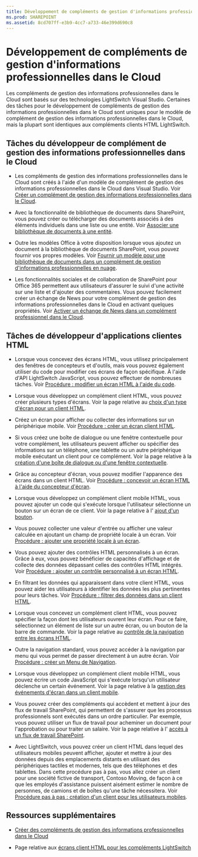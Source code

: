 ```yaml
---
title: Développement de compléments de gestion d'informations professionnelles dans le Cloud
ms.prod: SHAREPOINT
ms.assetid: 8cd707ff-e3b9-4cc7-a733-46e399d690c8
---
```



# Développement de compléments de gestion d'informations professionnelles dans le Cloud
 Les compléments de gestion des informations professionnelles dans le Cloud sont basés sur des technologies LightSwitch Visual Studio. Certaines des tâches pour le développement de compléments de gestion des informations professionnelles dans le Cloud sont uniques pour le modèle de complément de gestion des informations professionnelles dans le Cloud, mais la plupart sont identiques aux compléments clients HTML LightSwitch.
## Tâches du développeur de complément de gestion des informations professionnelles dans le Cloud


- Les compléments de gestion des informations professionnelles dans le Cloud sont créés à l'aide d'un modèle de complément de gestion des informations professionnelles dans le Cloud dans Visual Studio. Voir  [Créer un complément de gestion des informations professionnelles dans le Cloud](create-a-cloud-business-add-in.md).


- Avec la fonctionnalité de bibliothèque de documents dans SharePoint, vous pouvez créer ou télécharger des documents associés à des éléments individuels dans une liste ou une entité. Voir  [Associer une bibliothèque de documents à une entité](associate-a-document-library-with-an-entity.md).


- Outre les modèles Office à votre disposition lorsque vous ajoutez un document à la bibliothèque de documents SharePoint, vous pouvez fournir vos propres modèles. Voir  [Fournir un modèle pour une bibliothèque de documents dans un complément de gestion d'informations professionnelles en nuage](provide-a-template-for-a-document-library-in-a-cloud-business-add-in.md).


- Les fonctionnalités sociales et de collaboration de SharePoint pour Office 365 permettent aux utilisateurs d'assurer le suivi d'une activité sur une liste et d'ajouter des commentaires. Vous pouvez facilement créer un échange de News pour votre complément de gestion des informations professionnelles dans le Cloud en activant quelques propriétés. Voir  [Activer un échange de News dans un complément professionnel dans le Cloud](enable-a-newsfeed-for-a-cloud-business-add-in.md).



## Tâches de développeur d'applications clientes HTML


- Lorsque vous concevez des écrans HTML, vous utilisez principalement des fenêtres de concepteurs et d'outils, mais vous pouvez également utiliser du code pour modifier ces écrans de façon spécifique. À l'aide d'API LightSwitch JavaScript, vous pouvez effectuer de nombreuses tâches. Voir  [Procédure : modifier un écran HTML à l'aide du code](http://msdn.microsoft.com/fr-fr/library/jj733572.aspx).


- Lorsque vous développez un complément client HTML, vous pouvez créer plusieurs types d'écrans. Voir la page relative au  [choix d'un type d'écran pour un client HTML](http://msdn.microsoft.com/fr-fr/library/jj713590.aspx).


- Créez un écran pour afficher ou collecter des informations sur un périphérique mobile. Voir  [Procédure : créer un écran client HTML](http://msdn.microsoft.com/fr-fr/library/jj713589.aspx).


- Si vous créez une boîte de dialogue ou une fenêtre contextuelle pour votre complément, les utilisateurs peuvent afficher ou spécifier des informations sur un téléphone, une tablette ou un autre périphérique mobile exécutant un client pour ce complément. Voir la page relative à la  [création d'une boîte de dialogue ou d'une fenêtre contextuelle](http://msdn.microsoft.com/fr-fr/library/jj713587.aspx).


- Grâce au concepteur d'écran, vous pouvez modifier l'apparence des écrans dans un client HTML. Voir  [Procédure : concevoir un écran HTML à l'aide du concepteur d'écran](http://msdn.microsoft.com/fr-fr/library/jj733575.aspx).


- Lorsque vous développez un complément client mobile HTML, vous pouvez ajouter un code qui s'exécute lorsque l'utilisateur sélectionne un bouton sur un écran de ce client. Voir la page relative à l' [ajout d'un bouton](http://msdn.microsoft.com/fr-fr/library/jj733573.aspx).


- Vous pouvez collecter une valeur d'entrée ou afficher une valeur calculée en ajoutant un champ de propriété locale à un écran. Voir  [Procédure : ajouter une propriété locale à un écran](http://msdn.microsoft.com/fr-fr/library/jj733571.aspx).


- Vous pouvez ajouter des contrôles HTML personnalisés à un écran. Grâce à eux, vous pouvez bénéficier de capacités d'affichage et de collecte des données dépassant celles des contrôles HTML intégrés. Voir  [ Procédure : ajouter un contrôle personnalisé à un écran HTML](http://msdn.microsoft.com/fr-fr/library/jj733569.aspx).


- En filtrant les données qui apparaissent dans votre client HTML, vous pouvez aider les utilisateurs à identifier les données les plus pertinentes pour leurs tâches. Voir  [Procédure : filtrer des données dans un client HTML](http://msdn.microsoft.com/fr-fr/library/jj733574.aspx).


- Lorsque vous concevez un complément client HTML, vous pouvez spécifier la façon dont les utilisateurs ouvrent leur écran. Pour ce faire, sélectionnez un élément de liste sur un autre écran, ou un bouton de la barre de commande. Voir la page relative au  [contrôle de la navigation entre les écrans HTML](http://msdn.microsoft.com/fr-fr/library/jj733570.aspx).


- Outre la navigation standard, vous pouvez accéder à la navigation par menu qui vous permet de passer directement à un autre écran. Voir  [Procédure : créer un Menu de Navigation](http://msdn.microsoft.com/fr-fr/library/dn546744.aspx).


- Lorsque vous développez un complément client mobile HTML, vous pouvez écrire un code JavaScript qui s'exécute lorsqu'un utilisateur déclenche un certain événement. Voir la page relative à la  [gestion des événements d'écran dans un client mobile](http://msdn.microsoft.com/fr-fr/library/jj863131.aspx).


- Vous pouvez créer des compléments qui accèdent et mettent à jour des flux de travail SharePoint, qui permettent de s'assurer que les processus professionnels sont exécutés dans un ordre particulier. Par exemple, vous pouvez utiliser un flux de travail pour acheminer un document pour l'approbation ou pour traiter un salaire. Voir la page relative à l' [accès à un flux de travail SharePoint](http://msdn.microsoft.com/fr-fr/library/dn282437.aspx).


- Avec LightSwitch, vous pouvez créer un client HTML dans lequel des utilisateurs mobiles peuvent afficher, ajouter et mettre à jour des données depuis des emplacements distants en utilisant des périphériques tactiles et modernes, tels que des téléphones et des tablettes. Dans cette procédure pas à pas, vous allez créer un client pour une société fictive de transport, Contoso Moving, de façon à ce que les employés d'assistance puissent aisément estimer le nombre de personnes, de camions et de boîtes qu'une tâche nécessitera. Voir  [Procédure pas à pas : création d'un client pour les utilisateurs mobiles](http://msdn.microsoft.com/fr-fr/library/jj674624.aspx).



## Ressources supplémentaires
<a name="bk_addresources"> </a>


-  [Créer des compléments de gestion des informations professionnelles dans le Cloud](create-cloud-business-add-ins.md)


- Page relative aux [écrans client HTML pour les compléments LightSwitch](http://msdn.microsoft.com/fr-fr/library/jj674623.aspx)



